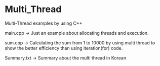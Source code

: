 # Multi_Thread
Multi-Thread examples by using C++

main.cpp -> Just an example about allocating threads and execution.

sum.cpp -> Calculating the sum from 1 to 10000 by using multi thread to show the better efficiency than using iteration(for) code.

Summary.txt -> Summary about the multi thread in Korean
